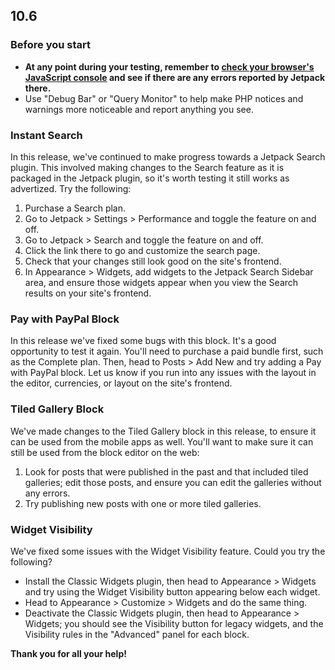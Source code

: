 ## 10.6

### Before you start

- **At any point during your testing, remember to [check your browser's JavaScript console](https://codex.wordpress.org/Using_Your_Browser_to_Diagnose_JavaScript_Errors#Step_3:_Diagnosis) and see if there are any errors reported by Jetpack there.**
- Use "Debug Bar" or "Query Monitor" to help make PHP notices and warnings more noticeable and report anything you see.

### Instant Search

In this release, we've continued to make progress towards a Jetpack Search plugin. This involved making changes to the Search feature as it is packaged in the Jetpack plugin, so it's worth testing it still works as advertized. Try the following:

1. Purchase a Search plan.
2. Go to Jetpack > Settings > Performance and toggle the feature on and off.
3. Go to Jetpack > Search and toggle the feature on and off.
4. Click the link there to go and customize the search page.
5. Check that your changes still look good on the site's frontend.
6. In Appearance > Widgets, add widgets to the Jetpack Search Sidebar area, and ensure those widgets appear when you view the Search results on your site's frontend.

### Pay with PayPal Block

In this release we've fixed some bugs with this block. It's a good opportunity to test it again. You'll need to purchase a paid bundle first, such as the Complete plan. Then, head to Posts > Add New and try adding a Pay with PayPal block. Let us know if you run into any issues with the layout in the editor, currencies, or layout on the site's frontend.

### Tiled Gallery Block

We've made changes to the Tiled Gallery block in this release, to ensure it can be used from the mobile apps as well. You'll want to make sure it can still be used from the block editor on the web:

1. Look for posts that were published in the past and that included tiled galleries; edit those posts, and ensure you can edit the galleries without any errors.
2. Try publishing new posts with one or more tiled galleries.

### Widget Visibility

We've fixed some issues with the Widget Visibility feature. Could you try the following?

- Install the Classic Widgets plugin, then head to Appearance > Widgets and try using the Widget Visibility button appearing below each widget.
- Head to Appearance > Customize > Widgets and do the same thing.
- Deactivate the Classic Widgets plugin, then head to Appearance > Widgets; you should see the Visibility button for legacy widgets, and the Visibility rules in the "Advanced" panel for each block.

**Thank you for all your help!**
